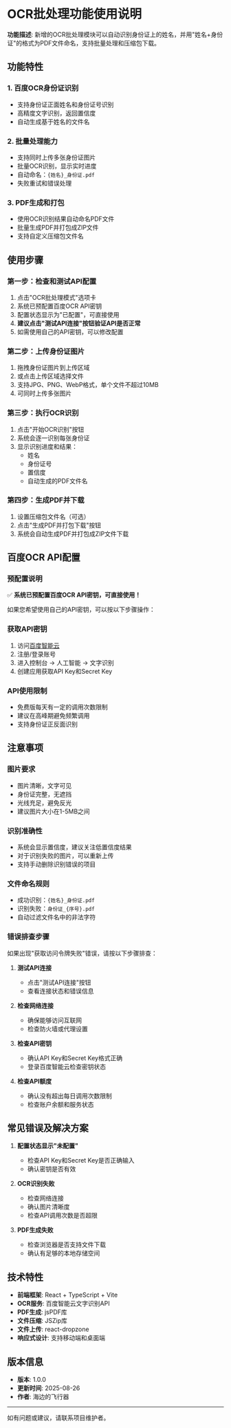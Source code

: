 # OCR批处理功能使用说明

**功能描述**: 新增的OCR批处理模块可以自动识别身份证上的姓名，并用"姓名+身份证"的格式为PDF文件命名，支持批量处理和压缩包下载。

## 功能特性

### 1. 百度OCR身份证识别
- 支持身份证正面姓名和身份证号识别
- 高精度文字识别，返回置信度
- 自动生成基于姓名的文件名

### 2. 批量处理能力
- 支持同时上传多张身份证图片
- 批量OCR识别，显示实时进度
- 自动命名：`{姓名}_身份证.pdf`
- 失败重试和错误处理

### 3. PDF生成和打包
- 使用OCR识别结果自动命名PDF文件
- 批量生成PDF并打包成ZIP文件
- 支持自定义压缩包文件名

## 使用步骤

### 第一步：检查和测试API配置
1. 点击"OCR批处理模式"选项卡
2. 系统已预配置百度OCR API密钥
3. 配置状态显示为"已配置"，可直接使用
4. **建议点击"测试API连接"按钮验证API是否正常**
5. 如需使用自己的API密钥，可以修改配置

### 第二步：上传身份证图片
1. 拖拽身份证图片到上传区域
2. 或点击上传区域选择文件
3. 支持JPG、PNG、WebP格式，单个文件不超过10MB
4. 可同时上传多张图片

### 第三步：执行OCR识别
1. 点击"开始OCR识别"按钮
2. 系统会逐一识别每张身份证
3. 显示识别进度和结果：
   - 姓名
   - 身份证号  
   - 置信度
   - 自动生成的PDF文件名

### 第四步：生成PDF并下载
1. 设置压缩包文件名（可选）
2. 点击"生成PDF并打包下载"按钮
3. 系统会自动生成PDF并打包成ZIP文件下载

## 百度OCR API配置

### 预配置说明
✅ **系统已预配置百度OCR API密钥，可直接使用！**

如果您希望使用自己的API密钥，可以按以下步骤操作：

### 获取API密钥
1. 访问[百度智能云](https://cloud.baidu.com/)
2. 注册/登录账号
3. 进入控制台 → 人工智能 → 文字识别
4. 创建应用获取API Key和Secret Key

### API使用限制
- 免费版每天有一定的调用次数限制
- 建议在高峰期避免频繁调用
- 支持身份证正反面识别

## 注意事项

### 图片要求
- 图片清晰，文字可见
- 身份证完整，无遮挡
- 光线充足，避免反光
- 建议图片大小在1-5MB之间

### 识别准确性
- 系统会显示置信度，建议关注低置信度结果
- 对于识别失败的图片，可以重新上传
- 支持手动删除识别错误的项目

### 文件命名规则
- 成功识别：`{姓名}_身份证.pdf`
- 识别失败：`身份证_{序号}.pdf`
- 自动过滤文件名中的非法字符

### 错误排查步骤

如果出现"获取访问令牌失败"错误，请按以下步骤排查：

1. **测试API连接**
   - 点击"测试API连接"按钮
   - 查看连接状态和错误信息

2. **检查网络连接**
   - 确保能够访问互联网
   - 检查防火墙或代理设置

3. **检查API密钥**
   - 确认API Key和Secret Key格式正确
   - 登录百度智能云检查密钥状态

4. **检查API额度**
   - 确认没有超出每日调用次数限制
   - 检查账户余额和服务状态

## 常见错误及解决方案

1. **配置状态显示"未配置"**
   - 检查API Key和Secret Key是否正确输入
   - 确认密钥是否有效

2. **OCR识别失败**
   - 检查网络连接
   - 确认图片清晰度
   - 检查API调用次数是否超限

3. **PDF生成失败**
   - 检查浏览器是否支持文件下载
   - 确认有足够的本地存储空间

## 技术特性

- **前端框架**: React + TypeScript + Vite
- **OCR服务**: 百度智能云文字识别API
- **PDF生成**: jsPDF库
- **文件压缩**: JSZip库
- **文件上传**: react-dropzone
- **响应式设计**: 支持移动端和桌面端

## 版本信息

- **版本**: 1.0.0
- **更新时间**: 2025-08-26
- **作者**: 海边的飞行器

---

如有问题或建议，请联系项目维护者。